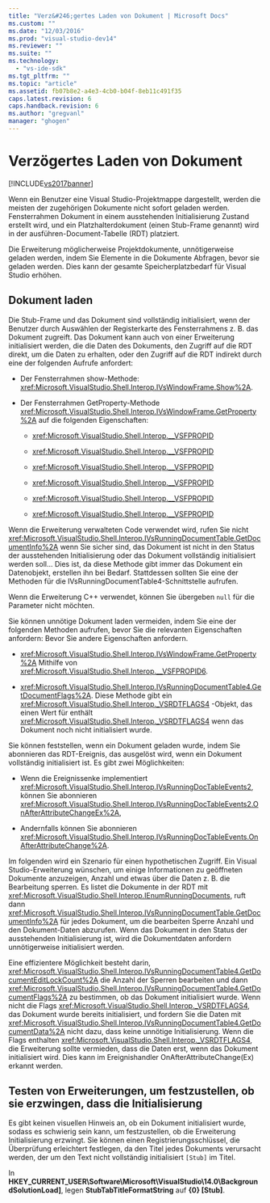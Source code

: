 ```yaml
---
title: "Verz&#246;gertes Laden von Dokument | Microsoft Docs"
ms.custom: ""
ms.date: "12/03/2016"
ms.prod: "visual-studio-dev14"
ms.reviewer: ""
ms.suite: ""
ms.technology: 
  - "vs-ide-sdk"
ms.tgt_pltfrm: ""
ms.topic: "article"
ms.assetid: fb07b8e2-a4e3-4cb0-b04f-8eb11c491f35
caps.latest.revision: 6
caps.handback.revision: 6
ms.author: "gregvanl"
manager: "ghogen"
---
```

# Verz&#246;gertes Laden von Dokument
[!INCLUDE[vs2017banner](../../code-quality/includes/vs2017banner.md)]

Wenn ein Benutzer eine Visual Studio\-Projektmappe dargestellt, werden die meisten der zugehörigen Dokumente nicht sofort geladen werden. Fensterrahmen Dokument in einem ausstehenden Initialisierung Zustand erstellt wird, und ein Platzhalterdokument \(einen Stub\-Frame genannt\) wird in der ausführen\-Document\-Tabelle \(RDT\) platziert.  
  
 Die Erweiterung möglicherweise Projektdokumente, unnötigerweise geladen werden, indem Sie Elemente in die Dokumente Abfragen, bevor sie geladen werden. Dies kann der gesamte Speicherplatzbedarf für Visual Studio erhöhen.  
  
## Dokument laden  
 Die Stub\-Frame und das Dokument sind vollständig initialisiert, wenn der Benutzer durch Auswählen der Registerkarte des Fensterrahmens z. B. das Dokument zugreift. Das Dokument kann auch von einer Erweiterung initialisiert werden, die die Daten des Dokuments, den Zugriff auf die RDT direkt, um die Daten zu erhalten, oder den Zugriff auf die RDT indirekt durch eine der folgenden Aufrufe anfordert:  
  
-   Der Fensterrahmen show\-Methode: <xref:Microsoft.VisualStudio.Shell.Interop.IVsWindowFrame.Show%2A>.  
  
-   Der Fensterrahmen GetProperty\-Methode <xref:Microsoft.VisualStudio.Shell.Interop.IVsWindowFrame.GetProperty%2A> auf die folgenden Eigenschaften:  
  
    -   <xref:Microsoft.VisualStudio.Shell.Interop.__VSFPROPID>  
  
    -   <xref:Microsoft.VisualStudio.Shell.Interop.__VSFPROPID>  
  
    -   <xref:Microsoft.VisualStudio.Shell.Interop.__VSFPROPID>  
  
    -   <xref:Microsoft.VisualStudio.Shell.Interop.__VSFPROPID>  
  
    -   <xref:Microsoft.VisualStudio.Shell.Interop.__VSFPROPID>  
  
    -   <xref:Microsoft.VisualStudio.Shell.Interop.__VSFPROPID>  
  
 Wenn die Erweiterung verwalteten Code verwendet wird, rufen Sie nicht <xref:Microsoft.VisualStudio.Shell.Interop.IVsRunningDocumentTable.GetDocumentInfo%2A> wenn Sie sicher sind, das Dokument ist nicht in den Status der ausstehenden Initialisierung oder das Dokument vollständig initialisiert werden soll... Dies ist, da diese Methode gibt immer das Dokument ein Datenobjekt, erstellen ihn bei Bedarf. Stattdessen sollten Sie eine der Methoden für die IVsRunningDocumentTable4\-Schnittstelle aufrufen.  
  
 Wenn die Erweiterung C\+\+ verwendet, können Sie übergeben `null` für die Parameter nicht möchten.  
  
 Sie können unnötige Dokument laden vermeiden, indem Sie eine der folgenden Methoden aufrufen, bevor Sie die relevanten Eigenschaften anfordern: Bevor Sie andere Eigenschaften anfordern.  
  
-   <xref:Microsoft.VisualStudio.Shell.Interop.IVsWindowFrame.GetProperty%2A> Mithilfe von <xref:Microsoft.VisualStudio.Shell.Interop.__VSFPROPID6>.  
  
-   <xref:Microsoft.VisualStudio.Shell.Interop.IVsRunningDocumentTable4.GetDocumentFlags%2A>. Diese Methode gibt ein <xref:Microsoft.VisualStudio.Shell.Interop._VSRDTFLAGS4> \-Objekt, das einen Wert für enthält <xref:Microsoft.VisualStudio.Shell.Interop._VSRDTFLAGS4> wenn das Dokument noch nicht initialisiert wurde.  
  
 Sie können feststellen, wenn ein Dokument geladen wurde, indem Sie abonnieren das RDT\-Ereignis, das ausgelöst wird, wenn ein Dokument vollständig initialisiert ist. Es gibt zwei Möglichkeiten:  
  
-   Wenn die Ereignissenke implementiert <xref:Microsoft.VisualStudio.Shell.Interop.IVsRunningDocTableEvents2>, können Sie abonnieren <xref:Microsoft.VisualStudio.Shell.Interop.IVsRunningDocTableEvents2.OnAfterAttributeChangeEx%2A>,  
  
-   Andernfalls können Sie abonnieren <xref:Microsoft.VisualStudio.Shell.Interop.IVsRunningDocTableEvents.OnAfterAttributeChange%2A>.  
  
 Im folgenden wird ein Szenario für einen hypothetischen Zugriff. Ein Visual Studio\-Erweiterung wünschen, um einige Informationen zu geöffneten Dokumente anzuzeigen, Anzahl und etwas über die Daten z. B. die Bearbeitung sperren. Es listet die Dokumente in der RDT mit <xref:Microsoft.VisualStudio.Shell.Interop.IEnumRunningDocuments>, ruft dann <xref:Microsoft.VisualStudio.Shell.Interop.IVsRunningDocumentTable.GetDocumentInfo%2A> für jedes Dokument, um die bearbeiten Sperre Anzahl und den Dokument\-Daten abzurufen. Wenn das Dokument in den Status der ausstehenden Initialisierung ist, wird die Dokumentdaten anfordern unnötigerweise initialisiert werden.  
  
 Eine effizientere Möglichkeit besteht darin, <xref:Microsoft.VisualStudio.Shell.Interop.IVsRunningDocumentTable4.GetDocumentEditLockCount%2A> die Anzahl der Sperren bearbeiten und dann <xref:Microsoft.VisualStudio.Shell.Interop.IVsRunningDocumentTable4.GetDocumentFlags%2A> zu bestimmen, ob das Dokument initialisiert wurde. Wenn nicht die Flags <xref:Microsoft.VisualStudio.Shell.Interop._VSRDTFLAGS4>, das Dokument wurde bereits initialisiert, und fordern Sie die Daten mit <xref:Microsoft.VisualStudio.Shell.Interop.IVsRunningDocumentTable4.GetDocumentData%2A> nicht dazu, dass keine unnötige Initialisierung. Wenn die Flags enthalten <xref:Microsoft.VisualStudio.Shell.Interop._VSRDTFLAGS4>, die Erweiterung sollte vermieden, dass die Daten erst, wenn das Dokument initialisiert wird. Dies kann im Ereignishandler OnAfterAttributeChange\(Ex\) erkannt werden.  
  
## Testen von Erweiterungen, um festzustellen, ob sie erzwingen, dass die Initialisierung  
 Es gibt keinen visuellen Hinweis an, ob ein Dokument initialisiert wurde, sodass es schwierig sein kann, um festzustellen, ob die Erweiterung Initialisierung erzwingt. Sie können einen Registrierungsschlüssel, die Überprüfung erleichtert festlegen, da den Titel jedes Dokuments verursacht werden, der um den Text nicht vollständig initialisiert `[Stub]` im Titel.  
  
 In **HKEY\_CURRENT\_USER\\Software\\Microsoft\\VisualStudio\\14.0\\BackgroundSolutionLoad\]**, legen **StubTabTitleFormatString** auf **{0} \[Stub\]**.